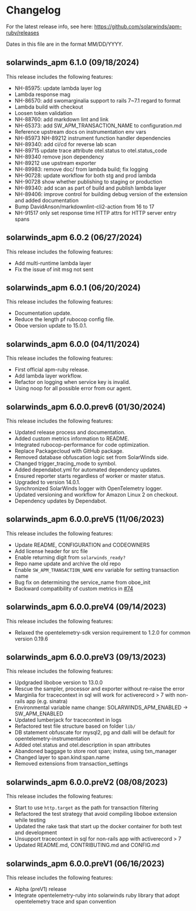 # Changelog

For the latest release info, see here:
<https://github.com/solarwinds/apm-ruby/releases>

Dates in this file are in the format MM/DD/YYYY.

## solarwinds_apm 6.1.0 (09/18/2024)

This release includes the following features:

* NH-85975: update lambda layer log
* Lambda response mag
* NH-86570: add swomarginalia support to rails 7~7.1 regard to format
* Lambda build with checkout
* Loosen token validation
* NH-88760: add markdown lint and link
* NH-65373: add SW_APM_TRANSACTION_NAME to configuration.md
* Reference upstream docs on instrumentation env vars
* NH-85973 NH-89212 instrument function handler dependencies
* NH-89340: add ci/cd for reverse lab scan
* NH-89715 update trace attribute otel.status to otel.status_code
* NH-89340 remove json dependency
* NH-89212 use upstream exporter
* NH-89983: remove doc/ from lambda build; fix logging
* NH-90728: update workflow for both stg and prod lambda
* NH-90728 show whether publishing to staging or production
* NH-89340: add scan as part of build and publish lambda layer
* NH-89406: improve control for building debug version of the extension and added documentation
* Bump DavidAnson/markdownlint-cli2-action from 16 to 17
* NH-91517 only set response time HTTP attrs for HTTP server entry spans

## solarwinds_apm 6.0.2 (06/27/2024)

This release includes the following features:

* Add multi-runtime lambda layer
* Fix the issue of init msg not sent

## solarwinds_apm 6.0.1 (06/20/2024)

This release includes the following features:

* Documentation update.
* Reduce the length pf rubocop config file.
* Oboe version update to 15.0.1.

## solarwinds_apm 6.0.0 (04/11/2024)

This release includes the following features:

* First official apm-ruby release.
* Add lambda layer workflow.
* Refactor on logging when service key is invalid.
* Using noop for all possible error from our agent.

## solarwinds_apm 6.0.0.prev6 (01/30/2024)

This release includes the following features:

* Updated release process and documentation.
* Added custom metrics information to README.
* Integrated rubocop-performance for code optimization.
* Replace Packagecloud with GitHub package.
* Removed database obfuscation logic set from SolarWinds side.
* Changed trigger_tracing_mode to symbol.
* Added dependabot.yml for automated dependency updates.
* Ensured reporter starts regardless of worker or master status.
* Upgraded to version 14.0.1.
* Synchronized SolarWinds logger with OpenTelemetry logger.
* Updated versioning and workflow for Amazon Linux 2 on checkout.
* Dependency updates by Dependabot.

## solarwinds_apm 6.0.0.preV5 (11/06/2023)

This release includes the following features:

* Update README, CONFIGURATION and CODEOWNERS
* Add license header for src file
* Enable returning digit from `solarwinds_ready?`
* Repo name update and archive the old repo
* Enable `SW_APM_TRANSACTION_NAME` env variable for setting transaction name
* Bug fix on determining the service_name from oboe_init
* Backward compatibility of custom metrics in [#74](https://github.com/solarwinds/apm-ruby/pull/74)

## solarwinds_apm 6.0.0.preV4 (09/14/2023)

This release includes the following features:

* Relaxed the opentelemetry-sdk version requirement to 1.2.0 for common version 0.19.6

## solarwinds_apm 6.0.0.preV3 (09/13/2023)

This release includes the following features:

* Updgraded liboboe version to 13.0.0
* Rescue the sampler, processor and exporter without re-raise the error
* Marginlia for tracecontext in sql will work for activerecord > 7 with non-rails app (e.g. sinatra)
* Environmental variable name change: SOLARWINDS_APM_ENABLED -> SW_APM_ENABLED
* Updated lumberjack for tracecontext in logs
* Refactored test file structure based on folder `lib/`
* DB statement obfuscate for mysql2, pg and dalli will be default for opentelemetry-instrumentation
* Added otel.status and otel.description in span attributes
* Abandoned baggage to store root span; instea, using txn_manager
* Changed layer to span.kind:span.name
* Removed extensions from transaction_settings

## solarwinds_apm 6.0.0.preV2 (08/08/2023)

This release includes the following features:

* Start to use `http.target` as the path for transaction filtering
* Refactored the test strategy that avoid compiling liboboe extension while testing
* Updated the rake task that start up the docker container for both test and development
* Unsupport tracecontext in sql for non-rails app with activerecord > 7
* Updated README.md, CONTRIBUTING.md and CONFIG.md

## solarwinds_apm 6.0.0.preV1 (06/16/2023)

This release includes the following features:

* Alpha (preV1) release
* Integrate opentelemetry-ruby into solarwinds ruby library that adopt opentelemetry trace and span convention
